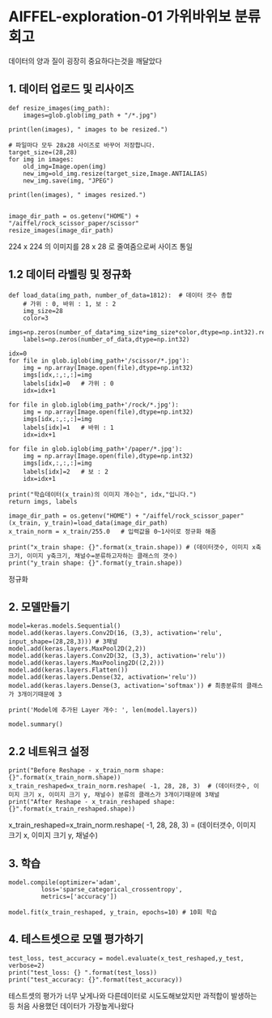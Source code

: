 # AIFFEL-exploration-01 가위바위보 분류 회고

데이터의 양과 질이 굉장히 중요하다는것을 깨달았다

## 1. 데이터 업로드 및 리사이즈
	def resize_images(img_path):
		images=glob.glob(img_path + "/*.jpg")  
    
	print(len(images), " images to be resized.")

    # 파일마다 모두 28x28 사이즈로 바꾸어 저장합니다.
	target_size=(28,28)
	for img in images:
		old_img=Image.open(img)
		new_img=old_img.resize(target_size,Image.ANTIALIAS)
		new_img.save(img, "JPEG")
    
	print(len(images), " images resized.")
	

	image_dir_path = os.getenv("HOME") + "/aiffel/rock_scissor_paper/scissor"
	resize_images(image_dir_path)

224 x 224 의 이미지를 28 x 28 로 줄여줌으로써 사이즈 통일

## 1.2 데이터 라벨링 및 정규화

	def load_data(img_path, number_of_data=1812):  # 데이터 갯수 총합
    	# 가위 : 0, 바위 : 1, 보 : 2
    	img_size=28
    	color=3
    	imgs=np.zeros(number_of_data*img_size*img_size*color,dtype=np.int32).reshape(number_of_data,img_size,img_size,color)
    	labels=np.zeros(number_of_data,dtype=np.int32)

    idx=0
    for file in glob.iglob(img_path+'/scissor/*.jpg'):
        img = np.array(Image.open(file),dtype=np.int32)
        imgs[idx,:,:,:]=img    
        labels[idx]=0   # 가위 : 0
        idx=idx+1

    for file in glob.iglob(img_path+'/rock/*.jpg'):
        img = np.array(Image.open(file),dtype=np.int32)
        imgs[idx,:,:,:]=img   
        labels[idx]=1   # 바위 : 1
        idx=idx+1  
    
    for file in glob.iglob(img_path+'/paper/*.jpg'):
        img = np.array(Image.open(file),dtype=np.int32)
        imgs[idx,:,:,:]=img    
        labels[idx]=2   # 보 : 2
        idx=idx+1
        
    print("학습데이터(x_train)의 이미지 개수는", idx,"입니다.")
    return imgs, labels

	image_dir_path = os.getenv("HOME") + "/aiffel/rock_scissor_paper"
	(x_train, y_train)=load_data(image_dir_path)
	x_train_norm = x_train/255.0   # 입력값을 0~1사이로 정규화 해줌

	print("x_train shape: {}".format(x_train.shape)) # (데이터갯수, 이미지 x축크기, 이미지 y축크기, 채널수=분류하고자하는 클래스의 갯수)
	print("y_train shape: {}".format(y_train.shape))
정규화


## 2. 모델만들기

	model=keras.models.Sequential()
	model.add(keras.layers.Conv2D(16, (3,3), activation='relu', input_shape=(28,28,3))) # 3채널
	model.add(keras.layers.MaxPool2D(2,2))
	model.add(keras.layers.Conv2D(32, (3,3), activation='relu'))
	model.add(keras.layers.MaxPooling2D((2,2)))
	model.add(keras.layers.Flatten())
	model.add(keras.layers.Dense(32, activation='relu'))
	model.add(keras.layers.Dense(3, activation='softmax')) # 최종분류의 클래스가 3개이기때문에 3

	print('Model에 추가된 Layer 개수: ', len(model.layers))

	model.summary()

## 2.2 네트워크 설정
	print("Before Reshape - x_train_norm shape: {}".format(x_train_norm.shape))
	x_train_reshaped=x_train_norm.reshape( -1, 28, 28, 3)  # (데이터갯수, 이미지 크기 x, 이미지 크기 y, 채널수) 분류의 클래스가 3개이기때문에 3채널
	print("After Reshape - x_train_reshaped shape: {}".format(x_train_reshaped.shape))

x_train_reshaped=x_train_norm.reshape( -1, 28, 28, 3) = (데이터갯수, 이미지 크기 x, 이미지 크기 y, 채널수)
## 3. 학습
	model.compile(optimizer='adam',
		     loss='sparse_categorical_crossentropy',
		     metrics=['accuracy'])

	model.fit(x_train_reshaped, y_train, epochs=10) # 10회 학습
	
## 4. 테스트셋으로 모델 평가하기
	test_loss, test_accuracy = model.evaluate(x_test_reshaped,y_test, verbose=2)
	print("test_loss: {} ".format(test_loss))
	print("test_accuracy: {}".format(test_accuracy))
테스트셋의 평가가 너무 낮게나와 다른데이터로 시도도해보았지만 과적합이 발생하는등 처음 사용했던 데이터가 가장높게나왔다
